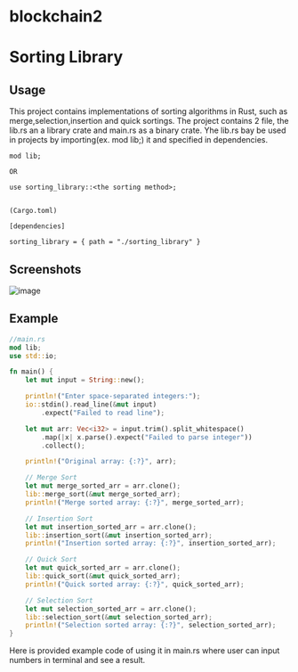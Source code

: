 # blockchain2

# Sorting Library

## Usage

This project contains implementations of sorting algorithms in Rust, such as merge,selection,insertion and quick sortings. The project contains 2 file, the lib.rs an a library crate and main.rs as a binary crate. Yhe lib.rs bay be used in projects by importing(ex. mod lib;) it and specified in dependencies. 

```
mod lib;

OR

use sorting_library::<the sorting method>;


(Cargo.toml)

[dependencies]

sorting_library = { path = "./sorting_library" }

```

## Screenshots
![image](https://github.com/edenluvluv/blockchain2/assets/124028577/2088c668-1760-44ac-a0a7-4ce7622b7f1d)

## Example

```rust
//main.rs
mod lib;
use std::io;

fn main() {
    let mut input = String::new();

    println!("Enter space-separated integers:");
    io::stdin().read_line(&mut input)
        .expect("Failed to read line");

    let mut arr: Vec<i32> = input.trim().split_whitespace()
        .map(|x| x.parse().expect("Failed to parse integer"))
        .collect();

    println!("Original array: {:?}", arr);

    // Merge Sort
    let mut merge_sorted_arr = arr.clone();
    lib::merge_sort(&mut merge_sorted_arr);
    println!("Merge sorted array: {:?}", merge_sorted_arr);

    // Insertion Sort
    let mut insertion_sorted_arr = arr.clone();
    lib::insertion_sort(&mut insertion_sorted_arr);
    println!("Insertion sorted array: {:?}", insertion_sorted_arr);

    // Quick Sort
    let mut quick_sorted_arr = arr.clone();
    lib::quick_sort(&mut quick_sorted_arr);
    println!("Quick sorted array: {:?}", quick_sorted_arr);

    // Selection Sort
    let mut selection_sorted_arr = arr.clone();
    lib::selection_sort(&mut selection_sorted_arr);
    println!("Selection sorted array: {:?}", selection_sorted_arr);
}
```
Here is provided example code of using it in main.rs where user can input numbers in terminal and see a result.
